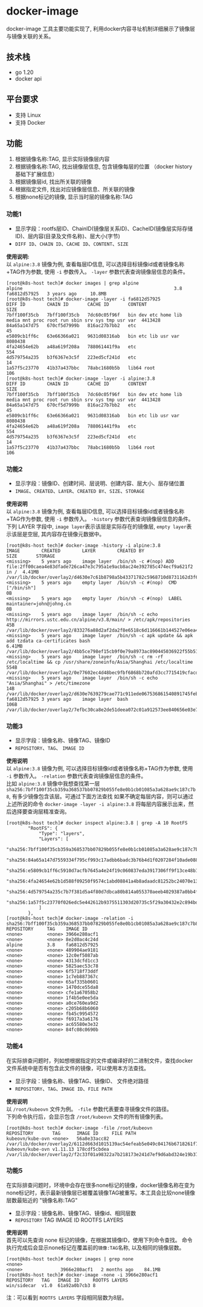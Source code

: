 # docker-image

docker-image 工具主要功能实现了, 利用docker内容寻址机制详细展示了镜像层与镜像关联的关系。

## 技术栈
- go 1.20
- docker api

## 平台要求
- 支持 Linux
- 支持 Docker

## 功能
1. 根据镜像名称:TAG, 显示实际镜像层内容
2. 根据镜像名称:TAG, 找出镜像层信息, 包含镜像每层的位置 （docker history基础下扩展信息）
3. 根据镜像层id, 找出所关联的镜像
4. 根据指定文件, 找出对应镜像层信息、所关联的镜像
5. 根据none标记的镜像, 显示当时层的镜像名称:TAG

### 功能1
- 显示字段：rootfs层ID、ChainID(镜像层关系ID)、CacheID(镜像层实际存储ID)、层内容(目录及文件名称)、层大小(字节)  
- `DIFF ID`、`CHAIN ID`、`CACHE ID`、`CONTENT`、`SIZE`

**使用说明:**  
以 `alpine:3.8` 镜像为例, 查看每层ID信息, 可以选择目标镜像id或者镜像名称+TAG作为参数, 使用 `-i` 参数传入。 `-layer` 参数代表查询镜像层信息的条件。
```shell
[root@k8s-host tech]# docker images | grep alpine
alpine                                                        3.8                  fa6812d57925   3 years ago     10.8MB
[root@k8s-host tech]# docker-image -layer -i fa6812d57925
DIFF ID        CHAIN ID       CACHE ID       CONTENT                                                                SIZE
7bff100f35cb   7bff100f35cb   7dc60c05f96f   bin dev etc home lib media mnt proc root run sbin srv sys tmp usr var  4413428
84a65a147d75   670cf5d7999b   816ac27b7bb2   etc                                                                    45
e5809cb1ff6c   63e66366a021   9631d08316ab   bin etc lib usr var                                                    8080438
4fa24654e62b   a48a619f208a   788061441f9a   etc                                                                    554
4d579754a235   b3f6367e3c5f   223ed5cf241d   etc                                                                    14
1a57f5c23770   41b37a437bbc   78abc1680b5b   lib64 root                                                             106
[root@k8s-host tech]# docker-image -layer -i alpine:3.8
DIFF ID        CHAIN ID       CACHE ID       CONTENT                                                                SIZE
7bff100f35cb   7bff100f35cb   7dc60c05f96f   bin dev etc home lib media mnt proc root run sbin srv sys tmp usr var  4413428
84a65a147d75   670cf5d7999b   816ac27b7bb2   etc                                                                    45
e5809cb1ff6c   63e66366a021   9631d08316ab   bin etc lib usr var                                                    8080438
4fa24654e62b   a48a619f208a   788061441f9a   etc                                                                    554
4d579754a235   b3f6367e3c5f   223ed5cf241d   etc                                                                    14
1a57f5c23770   41b37a437bbc   78abc1680b5b   lib64 root                                                             106
```

### 功能2
- 显示字段：镜像ID、创建时间、层说明、创建内容、层大小、层存储位置  
- `IMAGE`、`CREATED`、`LAYER`、`CREATED BY`、`SIZE`、`STORAGE`  

**使用说明**  
以 `alpine:3.8` 镜像为例, 查看每层ID信息, 可以选择目标镜像id或者镜像名称+TAG作为参数, 使用 `-i` 参数传入。 `-history` 参数代表查询镜像层信息的条件。  
下列 LAYER 字段中, `image layer`表示该层是实际存在的镜像层, `empty layer`表示该层是空层, 其内容存在镜像元数据中。
```shell
[root@k8s-host tech]# docker-image -history -i alpine:3.8
IMAGE        CREATED        LAYER        CREATED BY                                                                                        SIZE       STORAGE
<missing>    5 years ago    image layer  /bin/sh -c #(nop) ADD file:2ff00caea4e83dfade726ca47e3c795a1e9acb8ac24e392785c474ecf9a621f2 in /  4.41MB     /var/lib/docker/overlay2/d4630e7c61b8798a5b43371782c5968710d8731162d3f656b5fba3dfb5b99382
<missing>    5 years ago    empty layer  /bin/sh -c #(nop)  CMD ["/bin/sh"]                                                                0B         
<missing>    5 years ago    empty layer  /bin/sh -c #(nop)  LABEL maintainer=john@johng.cn                                                 0B         
<missing>    5 years ago    image layer  /bin/sh -c echo http://mirrors.ustc.edu.cn/alpine/v3.8/main/ > /etc/apk/repositories              45B        /var/lib/docker/overlay2/833276a88d2af2da2f8e6518c6d116661b144527e06ea42f09ebb61086303bb9
<missing>    5 years ago    image layer  /bin/sh -c apk update && apk add tzdata ca-certificates bash                                      6.41MB     /var/lib/docker/overlay2/4bb5ce798ef15cb9f0e79a8973ac890445036922f55b513012121307b81c5760
<missing>    5 years ago    image layer  /bin/sh -c rm -rf /etc/localtime && cp /usr/share/zoneinfo/Asia/Shanghai /etc/localtime           554B       /var/lib/docker/overlay2/0e77602ec4d48bec9fbf6868b720afd3cc7715419cfacde8d7a3ad56bb792c64
<missing>    5 years ago    image layer  /bin/sh -c echo "Asia/Shanghai" > /etc/timezone                                                   14B        /var/lib/docker/overlay2/d630e7639279cae771c911ede067536861540891745febda49adb3615aadb254
fa6812d57925 3 years ago    image layer  bash                                                                                              106B       /var/lib/docker/overlay2/7efbc30ca8e2de51deea072c01a912573ee840656e03e7d889436eddc37230f5
```

### 功能3
- 显示字段：镜像名称、镜像TAG、镜像ID
- `REPOSITORY`、`TAG`、 `IMAGE ID`

**使用说明**  
以 `alpine:3.8` 镜像为例, 可以选择目标镜像id或者镜像名称+TAG作为参数, 使用 `-i` 参数传入。 `-relation` 参数代表查询镜像层信息的条件。  
比如 `alpine:3.8` 镜像中我想查找第一层 `sha256:7bff100f35cb359a368537bb07829b055fe8e0b1cb01085a3a628ae9c187c7b8`, 有多少镜像包含该层。可通过下面方法查找
如果不确定每层内容，则可以通过上述所说的命令 `docker-image -layer -i alpine:3.8` 将每层内容展示出来，然后选择要查询层精准查询。
```shell
[root@k8s-host tech]# docker inspect alpine:3.8 | grep -A 10 RootFS
        "RootFS": {
            "Type": "layers",
            "Layers": [
                "sha256:7bff100f35cb359a368537bb07829b055fe8e0b1cb01085a3a628ae9c187c7b8",
                "sha256:84a65a147d7559334f795cf993c17adbb6badc3b76b4d1f0207284f10ade088b",
                "sha256:e5809cb1ff6c5910d7acfb7645a4e24f19c060837eda3917306ff9f13ce48b1f",
                "sha256:4fa24654e62b1d588f09250f9574c1abd08841a4b8adaadc81252bc24070e13c",
                "sha256:4d579754a235c7b7f381d5a4f80d7dbca80b814a055370aeeb4029387a0bb4f3",
                "sha256:1a57f5c23770f026edc5e442612b9375511303d20735c5f29a30432e2c894bdd"
            ]
        },
[root@k8s-host tech]# docker-image -relation -i sha256:7bff100f35cb359a368537bb07829b055fe8e0b1cb01085a3a628ae9c187c7b8
REPOSITORY     TAG    IMAGE ID
<none>         <none> 3966e280acf1
<none>         <none> 8e2d0ac4c24d
alpine         3.8    fa6812d57925
<none>         <none> 489904ae9181
<none>         <none> 12c0ef5087ab
<none>         <none> 4313dcfd1cc3
<none>         <none> 5825aec53c78
<none>         <none> 6f5718f73ddf
<none>         <none> 1c7eb887367c
<none>         <none> 65af335b0601
<none>         <none> 1470dce55da8
<none>         <none> cfe1a67058b2
<none>         <none> 1f4b5e0ee5da
<none>         <none> a0ce760ea9d2
<none>         <none> c205b68b6060
<none>         <none> fb45c9954572
<none>         <none> f6917a3a6176
<none>         <none> ac65580e3e32
<none>         <none> 84fc08c0690b
```

### 功能4
在实际排查问题时，列如想根据指定的文件或编译好的二进制文件，查找docker文件系统中是否有包含此文件的镜像，可以使用本方法查找。
- 显示字段：镜像名称、镜像TAG、镜像ID、 文件绝对路径
- `REPOSITORY`、`TAG`、`IMAGE ID`、`FILE PATH`  

**使用说明**  
以 `/root/kubeovn` 文件为例。 `-file` 参数代表要查寻镜像文件的路径。  
下列命令执行后，会显示包含 `/root/kubeovn` 文件的所有镜像列表。
```shell
[root@k8s-host tech]# docker-image -file /root/kubeovn
REPOSITORY       TAG      IMAGE ID     FILE PATH
kubeovn/kube-ovn <none>   56a8e33acc82 /var/lib/docker/overlay2/6112d663d1015139ac54efeab5e049c04176b6718261f709fea6d4ab7351c93e/diff/etc/logrotate.d/kubeovn
kubeovn/kube-ovn v1.11.13 178cdf5cbdea /var/lib/docker/overlay2/f2c33f01a98322a7b218173e241d7ef9d6abd324e19b37e85694e4464170c10f/diff/etc/logrotate.d/kubeovn
```

### 功能5
在实际排查问题时，环境中会存在很多none标记的镜像，docker镜像名称在变为none标记时，表示最新镜像层已被覆盖镜像TAG被重写。本工具会比较none镜像层数最贴近的 "镜像名称:TAG"  
- 显示字段：镜像名称、镜像TAG、镜像id、相同层数
- `REPOSITORY`     TAG     IMAGE ID     ROOTFS LAYERS

**使用说明**  
首先可以先查询 none 标记的镜像，在根据其镜像ID，使用下列命令查找。 命令执行完成后会显示none标记在覆盖前的`镜像:TAG`名称, 以及相同的镜像层数。
```shell
[root@k8s-host tech]# docker images | grep none
<none>                                                                                  <none>              3966e280acf1   2 months ago    84.1MB
[root@k8s-host tech]# docker-image -none -i 3966e280acf1
REPOSITORY   TAG   IMAGE ID     ROOTFS LAYERS
win/sidecar  v1.0  61a92a0b7cb3 8
```
注：可以看到 `ROOTFS LAYERS` 字段相同层数为8层。

